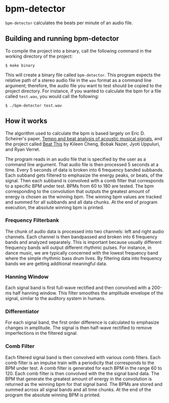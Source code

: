 # bpm-detector

`bpm-detector` calculates the beats per minute of an audio file.

## Building and running bpm-detector

To compile the project into a binary, call the following command in the working directory of the project:

    $ make binary

This will create a binary file called `bpm-detector`. This program expects the relative path of a stereo audio file in the `wav` format as a command line argument; therefore, the audio file you want to test should be copied to the project directory. For instance, if you wanted to calculate the bpm for a file called `test.wav`, you would call the following:

    $ ./bpm-detector test.wav

## How it works

The algorithm used to calculate the bpm is based largely on Eric D. Scheirer's paper, [Tempo and beat analysis of acoustic musical signals](http://www.iro.umontreal.ca/~pift6080/H09/documents/papers/scheirer_jasa.pdf), and the project called [Beat This](https://www.clear.rice.edu/elec301/Projects01/beat_sync/index.html) by Kileen Cheng, Bobak Nazer, Jyoti Uppuluri, and Ryan Verret.

The program reads in an audio file that is specified by the user as a command line argument. That audio file is then processed 5 seconds at a time. Every 5 seconds of data is broken into 6 frequency banded subbands. Each subband gets filtered to emphasize the energy peaks, or beats, of the signal. Then each subband is convolved with a comb filter that corresponds to a specific BPM under test. BPMs from 60 to 180 are tested. The bpm corresponding to the convolution that outputs the greatest amount of energy is chosen as the winning bpm. The winning bpm values are tracked and summed for all subbands and all data chunks. At the end of program execution, the absolute winning bpm is printed.

### Frequency Filterbank

The chunk of audio data is processed into two channels: left and right audio channels. Each channel is then bandpassed and broken into 6 frequency bands and analyzed separately. This is important because usually different frequency bands will output different rhythmic pulses. For instance, in dance music, we are typically concerned with the lowest frequency band where the simple rhythmic bass drum lives. By filtering data into frequency bands we are getting additional meaningful data.

### Hanning Window

Each signal band is first full-wave rectified and then convolved with a 200-ms half hanning window. This filter smoothes the amplitude envelope of the signal, similar to the auditory system in humans.

### Differentiator

For each signal band, the first order difference is calculated to emphasize changes in amplitude. The signal is then half-wave rectified to remove imperfections in the filtered signal.

### Comb Filter

Each filtered signal band is then convolved with various comb filters. Each comb filter is an impulse train with a periodicity that corresponds to the BPM under test. A comb filter is generated for each BPM in the range 60 to 120. Each comb filter is then convolved with the the signal band data. The BPM that generate the greatest amount of energy in the convolution is returned as the winning bpm for that signal band. The BPMs are stored and summed across all signal bands and all time chunks. At the end of the program the absolute winning BPM is printed.



